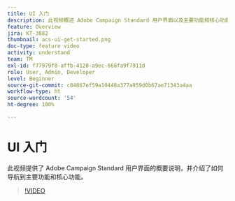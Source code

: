 ```yaml
---
title: UI 入门
description: 此视频概述 Adobe Campaign Standard 用户界面以及主要功能和核心功能。
feature: Overview
jira: KT-3882
thumbnail: acs-ui-get-started.png
doc-type: feature video
activity: understand
team: TM
exl-id: f77979f8-affb-4128-a9ec-668fa9f7911d
role: User, Admin, Developer
level: Beginner
source-git-commit: c84867ef59a10448a377a959d0b67ae71343a4aa
workflow-type: ht
source-wordcount: '54'
ht-degree: 100%

---
```


# UI 入门

此视频提供了 Adobe Campaign Standard 用户界面的概要说明，并介绍了如何导航到主要功能和核心功能。

>[!VIDEO](https://video.tv.adobe.com/v/18469?quality=12&learn=on)
